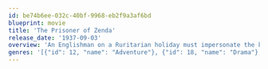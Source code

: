 ```yaml
---
id: be74b6ee-032c-40bf-9968-eb2f9a3af6bd
blueprint: movie
title: 'The Prisoner of Zenda'
release_date: '1937-09-03'
overview: 'An Englishman on a Ruritarian holiday must impersonate the king when the rightful monarch, a distant cousin, is drugged and kidnapped.'
genres: '[{"id": 12, "name": "Adventure"}, {"id": 18, "name": "Drama"}, {"id": 10749, "name": "Romance"}]'
---
```


